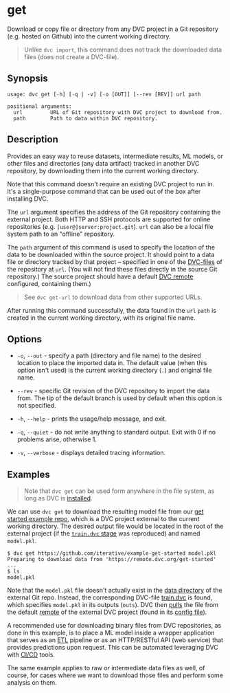 # get

Download or copy file or directory from any <abbr>DVC project</abbr> in a Git
repository (e.g. hosted on Github) into the current working directory.

> Unlike `dvc import`, this command does not track the downloaded data files
> (does not create a DVC-file).

## Synopsis

```usage
usage: dvc get [-h] [-q | -v] [-o [OUT]] [--rev [REV]] url path

positional arguments:
  url         URL of Git repository with DVC project to download from.
  path        Path to data within DVC repository.
```

## Description

Provides an easy way to reuse datasets, intermediate results, ML models, or
other files and directories (any <abbr>data artifact</abbr>) tracked in another
DVC repository, by downloading them into the current working directory.

Note that this command doesn't require an existing DVC project to run in. It's a
single-purpose command that can be used out of the box after installing DVC.

The `url` argument specifies the address of the Git repository containing the
external <abbr>project</abbr>. Both HTTP and SSH protocols are supported for
online repositories (e.g. `[user@]server:project.git`). `url` can also be a
local file system path to an "offline" repository.

The `path` argument of this command is used to specify the location of the data
to be downloaded within the source project. It should point to a data file or
directory tracked by that project – specified in one of the
[DVC-files](/doc/user-guide/dvc-file-format) of the repository at `url`. (You
will not find these files directly in the source Git repository.) The source
project should have a default [DVC remote](/doc/commands-reference/remote)
configured, containing them.)

> See `dvc get-url` to download data from other supported URLs.

After running this command successfully, the data found in the `url` `path` is
created in the current working directory, with its original file name.

## Options

- `-o`, `--out` - specify a path (directory and file name) to the desired
  location to place the imported data in. The default value (when this option
  isn't used) is the current working directory (`.`) and original file name.

- `--rev` - specific Git revision of the DVC repository to import the data from.
  The tip of the default branch is used by default when this option is not
  specified.

- `-h`, `--help` - prints the usage/help message, and exit.

- `-q`, `--quiet` - do not write anything to standard output. Exit with 0 if no
  problems arise, otherwise 1.

- `-v`, `--verbose` - displays detailed tracing information.

## Examples

> Note that `dvc get` can be used form anywhere in the file system, as long as
> DVC is [installed](/doc/get-started/install).

We can use `dvc get` to download the resulting model file from our
[get started example repo](https://github.com/iterative/example-get-started),
which is a DVC project external to the current working directory. The desired
<abbr>output</abbr> file would be located in the root of the external
<abbr>project</abbr> (if the
[`train.dvc` stage](https://github.com/iterative/example-get-started/blob/master/train.dvc)
was reproduced) and named `model.pkl`.

```dvc
$ dvc get https://github.com/iterative/example-get-started model.pkl
Preparing to download data from 'https://remote.dvc.org/get-started'
...
$ ls
model.pkl
```

Note that the `model.pkl` file doesn't actually exist in the
[data directory](https://github.com/iterative/example-get-started/tree/master/)
of the external Git repo. Instead, the corresponding DVC-file
[train.dvc](https://github.com/iterative/example-get-started/blob/master/train.dvc)
is found, which specifies `model.pkl` in its outputs (`outs`). DVC then
[pulls](/doc/commands-reference/pull) the file from the default
[remote](/doc/commands-reference/remote) of the external DVC project (found in
its
[config file](https://github.com/iterative/example-get-started/blob/master/.dvc/config)).

A recommended use for downloading binary files from DVC repositories, as done in
this example, is to place a ML model inside a wrapper application that serves as
an [ETL](https://en.wikipedia.org/wiki/Extract,_transform,_load) pipeline or as
an HTTP/RESTful API (web service) that provides predictions upon request. This
can be automated leveraging DVC with
[CI/CD](https://en.wikipedia.org/wiki/CI/CD) tools.

The same example applies to raw or intermediate data files as well, of course,
for cases where we want to download those files and perform some analysis on
them.

